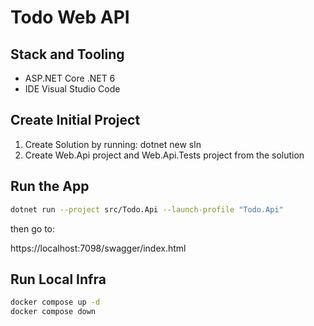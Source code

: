 # Todo Web API

## Stack and Tooling

- ASP.NET Core .NET 6
- IDE Visual Studio Code

## Create Initial Project

1. Create Solution by running:
    dotnet new sln
2. Create Web.Api project and Web.Api.Tests project from the solution

## Run the App

```bash
dotnet run --project src/Todo.Api --launch-profile "Todo.Api"
```
then go to:

https://localhost:7098/swagger/index.html

## Run Local Infra

```bash
docker compose up -d
docker compose down
```